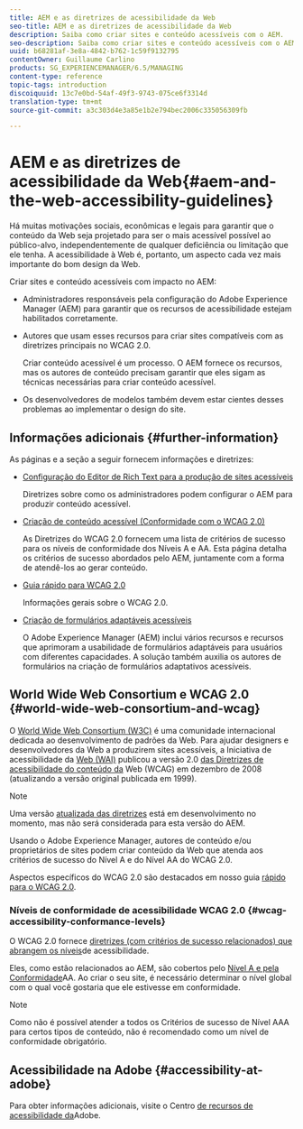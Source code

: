 ```yaml
---
title: AEM e as diretrizes de acessibilidade da Web
seo-title: AEM e as diretrizes de acessibilidade da Web
description: Saiba como criar sites e conteúdo acessíveis com o AEM.
seo-description: Saiba como criar sites e conteúdo acessíveis com o AEM.
uuid: b68281af-3e8a-4842-b762-1c59f9132795
contentOwner: Guillaume Carlino
products: SG_EXPERIENCEMANAGER/6.5/MANAGING
content-type: reference
topic-tags: introduction
discoiquuid: 13c7e0bd-54af-49f3-9743-075ce6f3314d
translation-type: tm+mt
source-git-commit: a3c303d4e3a85e1b2e794bec2006c335056309fb

---
```



# AEM e as diretrizes de acessibilidade da Web{#aem-and-the-web-accessibility-guidelines}

Há muitas motivações sociais, econômicas e legais para garantir que o conteúdo da Web seja projetado para ser o mais acessível possível ao público-alvo, independentemente de qualquer deficiência ou limitação que ele tenha. A acessibilidade à Web é, portanto, um aspecto cada vez mais importante do bom design da Web.

Criar sites e conteúdo acessíveis com impacto no AEM:

* Administradores responsáveis pela configuração do Adobe Experience Manager (AEM) para garantir que os recursos de acessibilidade estejam habilitados corretamente.
* Autores que usam esses recursos para criar sites compatíveis com as diretrizes principais no WCAG 2.0.

   Criar conteúdo acessível é um processo. O AEM fornece os recursos, mas os autores de conteúdo precisam garantir que eles sigam as técnicas necessárias para criar conteúdo acessível.

* Os desenvolvedores de modelos também devem estar cientes desses problemas ao implementar o design do site.

## Informações adicionais {#further-information}

As páginas e a seção a seguir fornecem informações e diretrizes:

* [Configuração do Editor de Rich Text para a produção de sites acessíveis](/help/sites-administering/rte-accessible-content.md)

   Diretrizes sobre como os administradores podem configurar o AEM para produzir conteúdo acessível.

* [Criação de conteúdo acessível (Conformidade com o WCAG 2.0)](/help/sites-authoring/creating-accessible-content.md)

   As Diretrizes do WCAG 2.0 fornecem uma lista de critérios de sucesso para os níveis de conformidade dos Níveis A e AA. Esta página detalha os critérios de sucesso abordados pelo AEM, juntamente com a forma de atendê-los ao gerar conteúdo.

* [Guia rápido para WCAG 2.0](/help/managing/qg-wcag.md)

   Informações gerais sobre o WCAG 2.0.

* [Criação de formulários adaptáveis acessíveis](/help/forms/using/creating-accessible-adaptive-forms.md)

   O Adobe Experience Manager (AEM) inclui vários recursos e recursos que aprimoram a usabilidade de formulários adaptáveis para usuários com diferentes capacidades. A solução também auxilia os autores de formulários na criação de formulários adaptativos acessíveis.

## World Wide Web Consortium e WCAG 2.0 {#world-wide-web-consortium-and-wcag}

O [World Wide Web Consortium (W3C)](https://www.w3.org/) é uma comunidade internacional dedicada ao desenvolvimento de padrões da Web. Para ajudar designers e desenvolvedores da Web a produzirem sites acessíveis, a Iniciativa de acessibilidade da [Web (WAI)](https://www.w3.org/WAI/) publicou a versão 2.0 [das Diretrizes de acessibilidade do conteúdo da](https://www.w3.org/TR/WCAG20/) Web (WCAG) em dezembro de 2008 (atualizando a versão original publicada em 1999).

>[!NOTE]
>
>Uma versão [atualizada das diretrizes](https://www.w3.org/TR/WCAG21/) está em desenvolvimento no momento, mas não será considerada para esta versão do AEM.

Usando o Adobe Experience Manager, autores de conteúdo e/ou proprietários de sites podem criar conteúdo da Web que atenda aos critérios de sucesso do Nível A e do Nível AA do WCAG 2.0.

Aspectos específicos do WCAG 2.0 são destacados em nosso guia [rápido para o WCAG 2.0](/help/managing/qg-wcag.md).

### Níveis de conformidade de acessibilidade WCAG 2.0 {#wcag-accessibility-conformance-levels}

O WCAG 2.0 fornece [diretrizes (com critérios de sucesso relacionados) que abrangem os níveis](https://www.w3.org/TR/UNDERSTANDING-WCAG20/conformance.html)de acessibilidade.

Eles, como estão relacionados ao AEM, são cobertos pelo [Nível A e pela Conformidade](/help/sites-authoring/creating-accessible-content.md)AA. Ao criar o seu site, é necessário determinar o nível global com o qual você gostaria que ele estivesse em conformidade.

>[!NOTE]
>
>Como não é possível atender a todos os Critérios de sucesso de Nível AAA para certos tipos de conteúdo, não é recomendado como um nível de conformidade obrigatório.

## Acessibilidade na Adobe {#accessibility-at-adobe}

Para obter informações adicionais, visite o Centro [de recursos de acessibilidade da](https://www.adobe.com/accessibility/)Adobe.
